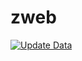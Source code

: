 # zweb
[![Update Data](https://github.com/spydmobile/zweb/actions/workflows/update.yml/badge.svg)](https://github.com/spydmobile/zweb/actions/workflows/update.yml)
